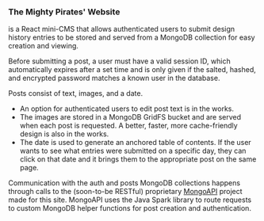### The Mighty Pirates' Website
is a React mini-CMS that allows authenticated users to submit design history entries to be stored and served from a MongoDB collection for easy creation and viewing.

Before submitting a post, a user must have a valid session ID, which automatically expires after a set time and is only given if the salted, hashed, and encrypted password matches a known user in the database.

Posts consist of text, images, and a date.
- An option for authenticated users to edit post text is in the works.
- The images are stored in a MongoDB GridFS bucket and are served when each post is requested. A better, faster, more cache-friendly design is also in the works.
- The date is used to generate an anchored table of contents. If the user wants to see what entries were submitted on a specific day, they can click on that date and it brings them to the appropriate post on the same page.

Communication with the auth and posts MongoDB collections happens through calls to the (soon-to-be RESTful) proprietary [MongoAPI](https://github.com/lacedwithennui/mongoapi) project made for this site. MongoAPI uses the Java Spark library to route requests to custom MongoDB helper functions for post creation and authentication.